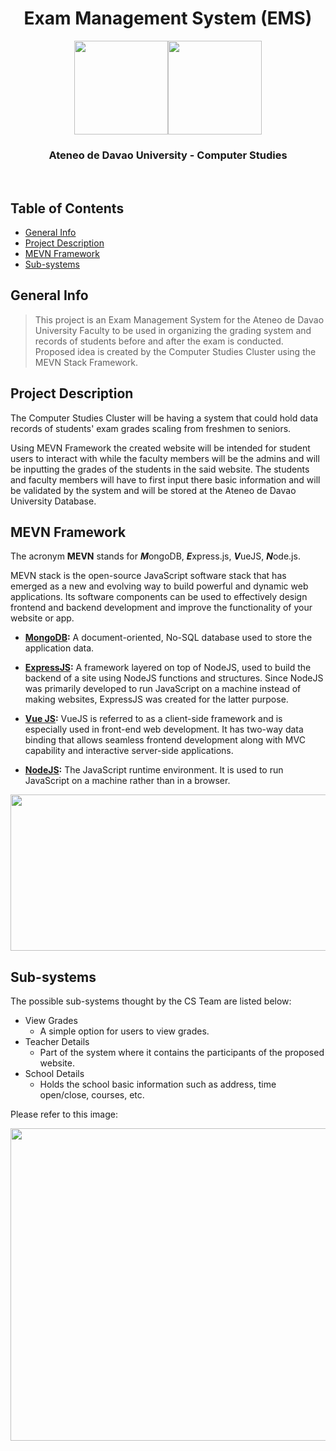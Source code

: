 <h1 font-size: 50; align="center">Exam Management System (EMS)</h1>
<p align="center">
	<img align="center" width="150" height="150" src="https://user-images.githubusercontent.com/93579394/209055268-da0371c8-ce77-4c26-86d9-12bb8a5863ea.png"><img align="center" width="150" height="150" src="https://user-images.githubusercontent.com/93579394/209066457-a90f2158-5f25-44ba-aeb7-ef88edbb0e8e.png">
</p>

<h3 align="center">Ateneo de Davao University - Computer Studies</h3>
<br>

## Table of Contents
* [General Info](#general-info)
* [Project Description](#project-description)
* [MEVN Framework](#mevn-framework)
* [Sub-systems](#sub-systems)

## General Info
> This project is an Exam Management System for the Ateneo de Davao University Faculty to be used in organizing the grading system and records of students before and after the exam is conducted. Proposed idea is created by the Computer Studies Cluster using the MEVN Stack Framework.
	
## Project Description
The Computer Studies Cluster will be having a system that could hold data records of students' exam grades scaling from freshmen to seniors. 

Using MEVN Framework the created website will be intended for student users to interact with while the faculty members will be the admins and will be inputting the grades of the students in the said website. The students and faculty members will have to first input there basic information and will be validated by the system and will be stored at the Ateneo de Davao University Database.

## MEVN Framework
The acronym **MEVN** stands for ***M***ongoDB, ***E***xpress.js, ***V***ueJS, ***N***ode.js.

MEVN stack is the open-source JavaScript software stack that has emerged as a new and evolving way to build powerful and dynamic web applications. Its software components can be used to effectively design frontend and backend development and improve the functionality of your website or app.

- **[MongoDB](https://www.mongodb.com/):** A document-oriented, No-SQL database used to store the application data.

- **[ExpressJS](https://expressjs.com/):** A framework layered on top of NodeJS, used to build the backend of a site using NodeJS functions and structures. Since NodeJS was primarily developed to run JavaScript on a machine instead of making websites, ExpressJS was created for the latter purpose.

- **[Vue JS](https://vuejs.org/):** VueJS is referred to as a client-side framework and is especially used in front-end web development. It has two-way data binding that allows seamless frontend development along with MVC capability and interactive server-side applications.

- **[NodeJS](https://nodejs.org/en/):** The JavaScript runtime environment. It is used to run JavaScript on a machine rather than in a browser.

<p align="center">
	<img align="center" width="625" height="250" src="https://user-images.githubusercontent.com/93579394/209057914-b2332095-96b9-4a49-906f-7511d90f511a.png">
</p>

## Sub-systems
The possible sub-systems thought by the CS Team are listed below:

- View Grades
	- A simple option for users to view grades.
- Teacher Details
	- Part of the system where it contains the participants of the proposed website.
- School Details
	- Holds the school basic information such as address, time open/close, courses, etc.

Please refer to this image:
<p align="center">
	<img align="center" width="700" height="500" src="https://images.slideplayer.com/32/10083246/slides/slide_11.jpg">
</p>

<h1></h1>
